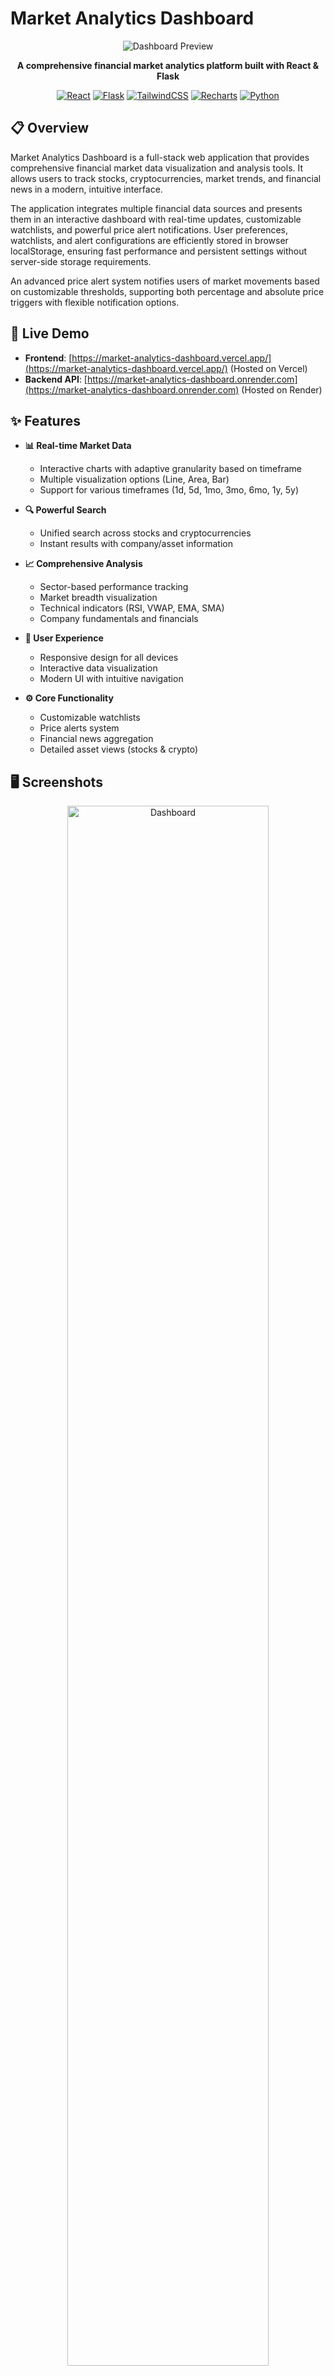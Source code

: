 # Market Analytics Dashboard

<div align="center">

![Dashboard Preview](screenshots/dashboard.png)

**A comprehensive financial market analytics platform built with React & Flask**

[![React](https://img.shields.io/badge/React-19.0.0-61DAFB?logo=react)](https://reactjs.org/)
[![Flask](https://img.shields.io/badge/Flask-3.1.0-black?logo=flask)](https://flask.palletsprojects.com/)
[![TailwindCSS](https://img.shields.io/badge/TailwindCSS-3.4.17-38B2AC?logo=tailwindcss)](https://tailwindcss.com/)
[![Recharts](https://img.shields.io/badge/Recharts-2.15.1-22b5bf)](https://recharts.org/)
[![Python](https://img.shields.io/badge/Python-3.8+-3776AB?logo=python)](https://www.python.org/)

</div>

## 📋 Overview

Market Analytics Dashboard is a full-stack web application that provides comprehensive financial market data visualization and analysis tools. It allows users to track stocks, cryptocurrencies, market trends, and financial news in a modern, intuitive interface.

The application integrates multiple financial data sources and presents them in an interactive dashboard with real-time updates, customizable watchlists, and powerful price alert notifications. User preferences, watchlists, and alert configurations are efficiently stored in browser localStorage, ensuring fast performance and persistent settings without server-side storage requirements.

An advanced price alert system notifies users of market movements based on customizable thresholds, supporting both percentage and absolute price triggers with flexible notification options.

## 🔗 Live Demo

- **Frontend**: [https://market-analytics-dashboard.vercel.app/](https://market-analytics-dashboard.vercel.app/) (Hosted on Vercel)
- **Backend API**: [https://market-analytics-dashboard.onrender.com](https://market-analytics-dashboard.onrender.com) (Hosted on Render)

## ✨ Features

- **📊 Real-time Market Data**
  - Interactive charts with adaptive granularity based on timeframe
  - Multiple visualization options (Line, Area, Bar)
  - Support for various timeframes (1d, 5d, 1mo, 3mo, 6mo, 1y, 5y)

- **🔍 Powerful Search**
  - Unified search across stocks and cryptocurrencies
  - Instant results with company/asset information

- **📈 Comprehensive Analysis**
  - Sector-based performance tracking
  - Market breadth visualization
  - Technical indicators (RSI, VWAP, EMA, SMA)
  - Company fundamentals and financials

- **📱 User Experience**
  - Responsive design for all devices
  - Interactive data visualization
  - Modern UI with intuitive navigation

- **⚙️ Core Functionality**
  - Customizable watchlists
  - Price alerts system
  - Financial news aggregation
  - Detailed asset views (stocks & crypto)

## 🖥️ Screenshots

<div align="center">
  <img src="screenshots/dashboard.png" alt="Dashboard" width="80%">
  <img src="screenshots/chart.png" alt="Chart" width="80%">
  <img src="screenshots/alert.png" alt="alert" width="80%">
</div>

## 🏗️ Architecture

### Frontend (React)
- Single-page application with React Router
- Component-based architecture with reusable UI elements
- State management with React Hooks
- Real-time data visualization with Recharts
- Responsive styling with TailwindCSS

### Backend (Flask)
- RESTful API architecture
- Data aggregation from multiple financial sources
- Efficient caching and request handling
- Endpoint-based service structure

## 🛠️ Tech Stack

| Component | Technologies |
|-----------|-------------|
| **Frontend** | React 19, React Router 7, Recharts 2, TailwindCSS 3, Lucide React |
| **Backend** | Flask 3, Flask-CORS, Python 3.8+ |
| **Data Sources** | CoinGecko API, NewsAPI, Yahoo Finance API |
| **Dev Tools** | npm, pip, Git |
| **Deployment** | Vercel (Frontend), Render (Backend) |

## 📡 API Endpoints

### Stock Data Endpoints

| Method | Endpoint | Description |
|--------|----------|-------------|
| `GET` | `/api/stock_data/{ticker}?period={timeframe}` | Get historical stock data with specified timeframe |
| `GET` | `/api/technical_indicators/{ticker}` | Get technical indicators for a specific stock |
| `GET` | `/api/market_overview` | Get overall market statistics and performance |
| `GET` | `/api/stocks_by_sector?sector={sector}` | Get stocks filtered by industry sector |
| `GET` | `/api/stock_batch?symbols={symbols}` | Get data for multiple stocks in a single request |
| `GET` | `/api/top_stocks` | Get top performing stocks |

### Crypto Data Endpoints

| Method | Endpoint | Description |
|--------|----------|-------------|
| `GET` | `/api/crypto_data/{symbol}?period={timeframe}` | Get historical cryptocurrency data |
| `GET` | `/api/crypto_market_overview` | Get crypto market statistics and performance |
| `GET` | `/api/cryptos_by_category?category={category}` | Get cryptocurrencies by category |
| `GET` | `/api/crypto_batch?symbols={symbols}` | Get data for multiple cryptocurrencies |
| `GET` | `/api/top_cryptos` | Get top cryptocurrencies by market cap |

### News & Search Endpoints

| Method | Endpoint | Description |
|--------|----------|-------------|
| `GET` | `/api/financial_news` | Get general financial news |
| `GET` | `/api/crypto_news` | Get cryptocurrency news |
| `GET` | `/api/market_news` | Get specific market-related news |
| `GET` | `/api/unified_search?query={query}` | Search across stocks and cryptocurrencies |


## 📁 Project Structure

```
market-analytics-dashboard/
├── backend/
│   ├── app.py                 # Main Flask application
│   ├── config.py              # Configuration settings
│   ├── requirements.txt       # Python dependencies
│   ├── api/                   # API endpoints
│   │   ├── routes/
│   │   │   ├── stocks.py
│   │   │   ├── crypto.py
│   │   │   └── news.py
│   │   └── services/
│   │       ├── data_fetcher.py
│   │       └── data_processor.py
│   └── utils/
│       ├── cache.py
│       └── error_handler.py
│
├── frontend/
│   ├── public/
│   ├── src/
│   │   ├── components/
│   │   │   ├── common/
│   │   │   ├── dashboard/
│   │   │   ├── stocks/
│   │   │   └── crypto/
│   │   ├── pages/
│   │   ├── services/
│   │   ├── hooks/
│   │   ├── utils/
│   │   ├── App.js
│   │   └── index.js
│   ├── package.json
│   └── tailwind.config.js
│
├── screenshots/
├── dashboard.png
└── README.md
```

## 🤝 Contributing

Contributions are welcome! Please feel free to submit a Pull Request.

1. Fork the project
2. Create your feature branch (`git checkout -b feature/amazing-feature`)
3. Commit your changes (`git commit -m 'Add some amazing feature'`)
4. Push to the branch (`git push origin feature/amazing-feature`)
5. Open a Pull Request

## 📄 License

This project is licensed under the MIT License - see the [LICENSE](LICENSE) file for details.

## Acknowledgements

- [CoinGecko API](https://www.coingecko.com/en/api) for cryptocurrency data
- [NewsAPI](https://newsapi.org/) for financial news
- [Yahoo Finance API](https://finance.yahoo.com/) for stock market data
## 📊 Implementation Details

### Adaptive Chart Granularity
The application automatically selects the appropriate data intervals based on the requested timeframe:

- **1d**: 5-minute intervals
- **5d**: 1-hour intervals
- **1mo**: Daily intervals
- **3mo/6mo**: Daily intervals
- **1y**: Monthly intervals
- **5y**: Monthly intervals

### Component Architecture
- **Reusable UI components**: Cards, charts, loading states
- **Modular page structure**: Easy extension and maintenance
- **Consistent styling**: TailwindCSS utility classes for responsive design

### Data Processing
- **Efficient formatting**: Optimized for chart visualization
- **On-demand fetching**: Minimizes load times and API calls
- **Error handling**: Graceful degradation and user feedback